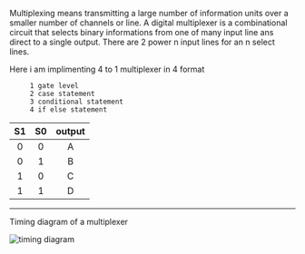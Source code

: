 
Multiplexing means transmitting a large number of information units over a smaller number of channels or line.
A digital multiplexer is a combinational circuit that selects binary informations from one of many input line ans direct to a single output. 
There are 2 power n input lines for an n select lines.

Here i am implimenting 4 to 1 multiplexer in 4 format 

         1 gate level
         2 case statement
         3 conditional statement
         4 if else statement
                                                         
|    S1   |   S0   |   output   |
| :----: | :----: | :----: |
|    0    |    0   |      A     |
|    0    |    1   |      B     |
|    1    |    0   |      C     |
|    1    |    1   |      D     |               
 
 - - - -
 
 Timing diagram of a multiplexer
 
 ![timing diagram](https://user-images.githubusercontent.com/96820094/219843257-bc8e4f5b-6953-4690-9639-45ce2f9dbf37.png)


